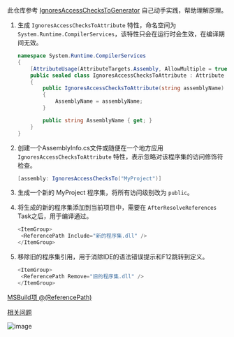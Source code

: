 此仓库参考 [IgnoresAccessChecksToGenerator](https://github.com/aelij/IgnoresAccessChecksToGenerator) 自己动手实践，帮助理解原理。

1. 生成 `IgnoresAccessChecksToAttribute` 特性，命名空间为 `System.Runtime.CompilerServices`，该特性只会在运行时会生效，在编译期间无效。

   ```c#
   namespace System.Runtime.CompilerServices
   {
       [AttributeUsage(AttributeTargets.Assembly, AllowMultiple = true)]
       public sealed class IgnoresAccessChecksToAttribute : Attribute
       {
           public IgnoresAccessChecksToAttribute(string assemblyName)
           {
               AssemblyName = assemblyName;
           }

           public string AssemblyName { get; }
       }
   }
   ```
   
2. 创建一个AssemblyInfo.cs文件或随便在一个地方应用 `IgnoresAccessChecksToAttribute` 特性，表示忽略对该程序集的访问修饰符检查。

   ```c#
   [assembly: IgnoresAccessChecksTo("MyProject")]
   ```
   
3. 生成一个新的 MyProject 程序集，将所有访问级别改为 `public`。
4. 将生成的新的程序集添加到当前项目中，需要在 `AfterResolveReferences` Task之后，用于编译通过。
   
   ```c#
   <ItemGroup>
    <ReferencePath Include="新的程序集.dll" />
   </ItemGroup>
   ```
5. 移除旧的程序集引用，用于消除IDE的语法错误提示和F12跳转到定义。

   ```c#
   <ItemGroup>
    <ReferencePath Remove="旧的程序集.dll" />
   </ItemGroup>
   ```

[MSBuild项 @(ReferencePath)](https://blog.walterlv.com/post/resolve-project-references-using-target.html)

[相关问题](https://stackoverflow.com/questions/69996924/ignoreaccesscheckstoattribute-does-not-grant-access-to-internal-types-in-referen)

![image](https://github.com/chrisdaiii/IgnoresAccessChecksToAttribute/assets/67849861/460aae48-b84f-4930-9487-e93517826682)
